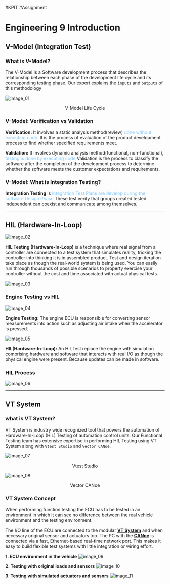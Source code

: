 
#KPIT #Assignment 

<h1>Engineering 9 Introduction</h1>

## V-Model (Integration Test) 
### What is V-Model?
The V-Model is a Software development process that describes the relationship between each phase of the development life cycle and its corresponding testing phase. Our expert explains the `inputs` and `outputs` of this methodology

![image_01](Images/KPIT_01/Image_01.png)
<p style="text-align: center;">V-Model Life Cycle</p>

### V-Model: Verification vs Validation
**Verification:** It involves a static analysis method(review) 
<span style="color: #85C9FF">done without executing code.</span> It is the process of evaluation of the product development process to find whether specified requirements meet.

**Validation:** It involves dynamic analysis method(functional, non-functional), <span style="color: #85C9FF">testing is done by executing code</span> Validation is the process to classify the software after the completion of the development process to determine whether the software meets the customer expectations and requirements.  

### V-Model: What is Integration Testing?
**Integration Testing** is <span style="color: #85C9FF">integration Test Plans are develop during the software Design Phase</span> These test verify that groups created tested independent can coexist and communicate among themselves.

---
## HIL (Hardware-In-Loop)
![image_02](Images/KPIT_01/Image_02.jpg)

**HIL Testing (Hardware-In-Loop)** is a technique where real signal from a controller are connected to a test system that simulates reality, tricking the controller into thinking it is in assembled product. Test and design iteration take place as though the real-world system is being used. You can easily run through thousands of possible scenarios to property exercise your controller without  the cost and time associated with actual physical tests.

![image_03](Images/KPIT_01/Image_03.png)

### Engine Testing vs HIL

![image_04](Images/KPIT_01/Image_04.png)

**Engine Testing:** The engine ECU is responsible for converting sensor measurements into action such as adjusting air intake when the accelerator is pressed.

![image_05](Images/KPIT_01/Image_05.png)

**HIL(Hardware-In-Loop):** An HIL test replace the engine with simulation comprising hardware and software that interacts with real I/O as though the physical engine were present. Because updates can be made in software.

### HIL Process

![image_06](Images/KPIT_01/Image_06.png)

---
## VT System

### what is  VT System?

VT System is industry wide recognized tool that powers the automation of Hardware-In-Loop (HIL) Testing of automation control units. Our Functional Testing team has extensive expertise in performing HIL Testing using VT System along with `Vtest Studio` and `Vector CANoe`.


![image_07](Images/KPIT_01/Image_07.png)
<p style="text-align: center;">Vtest Studio</p>

![image_08](Images/KPIT_01/Image_08.png)
<p style="text-align: center;">Vector CANoe </p> 

### VT System Concept
When performing function testing the ECU has to be tested in an environment in which it can see no difference between the real vehicle environment and the testing environment.

The I/O line of the ECU are connected to the modular **<u>VT System</u>** and when necessary original sensor and actuators too. The PC with the **<u>CANoe</u>** is connected via a fast, Ethernet-based real-time network port. This makes it easy to build flexible test systems with little integration or wiring effort.

**1. ECU environment in the vehicle**
![image_09](Images/KPIT_01/Image_09.png)

**2. Testing with original loads and sensors**
![image_10](Images/KPIT_01/Image_10.png)

**3. Testing with simulated actuators and sensors**
![image_11](Images/KPIT_01/Image_11.png)

